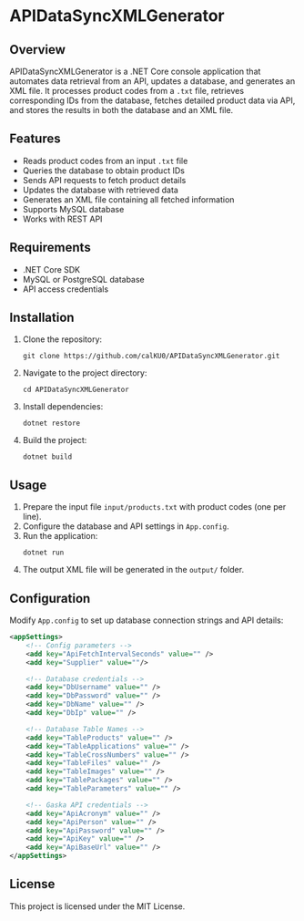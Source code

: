 ﻿# APIDataSyncXMLGenerator

## Overview

APIDataSyncXMLGenerator is a .NET Core console application that automates data retrieval from an API, updates a database, and generates an XML file. It processes product codes from a `.txt` file, retrieves corresponding IDs from the database, fetches detailed product data via API, and stores the results in both the database and an XML file.

## Features

- Reads product codes from an input `.txt` file
- Queries the database to obtain product IDs
- Sends API requests to fetch product details
- Updates the database with retrieved data
- Generates an XML file containing all fetched information
- Supports MySQL database
- Works with REST API

## Requirements

- .NET Core SDK
- MySQL or PostgreSQL database
- API access credentials

## Installation

1. Clone the repository:
   ```sh1
   git clone https://github.com/calKU0/APIDataSyncXMLGenerator.git
   ```
2. Navigate to the project directory:
   ```sh1
   cd APIDataSyncXMLGenerator
   ```
3. Install dependencies:
   ```sh1
   dotnet restore
   ```
4. Build the project:
   ```sh1
   dotnet build
   ```

## Usage

1. Prepare the input file `input/products.txt` with product codes (one per line).
2. Configure the database and API settings in `App.config`.
3. Run the application:
   ```sh1
   dotnet run
   ```
4. The output XML file will be generated in the `output/` folder.

## Configuration

Modify `App.config` to set up database connection strings and API details:

```xml
<appSettings>
    <!-- Config parameters -->
    <add key="ApiFetchIntervalSeconds" value="" />
    <add key="Supplier" value=""/>

    <!-- Database credentials -->
    <add key="DbUsername" value="" />
    <add key="DbPassword" value="" />
    <add key="DbName" value="" />
    <add key="DbIp" value="" />

    <!-- Database Table Names -->
    <add key="TableProducts" value="" />
    <add key="TableApplications" value="" />
    <add key="TableCrossNumbers" value="" />
    <add key="TableFiles" value="" />
    <add key="TableImages" value="" />
    <add key="TablePackages" value="" />
    <add key="TableParameters" value="" />

    <!-- Gaska API credentials -->
    <add key="ApiAcronym" value="" />
    <add key="ApiPerson" value="" />
    <add key="ApiPassword" value="" />
    <add key="ApiKey" value="" />
    <add key="ApiBaseUrl" value="" />
</appSettings>
```

## License

This project is licensed under the MIT License.
